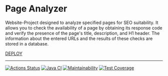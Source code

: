 # Page Analyzer
Website-Project designed to analyze specified pages for SEO suitability. It allows you to check the availability of a page by obtaining its response code and verify the presence of the page's title, description, and H1 header. The information about the entered URLs and the results of these checks are stored in a database.

[DEPLOY](https://java-project-72-tx0f.onrender.com/)
___
[![Actions Status](https://github.com/alexhmbg/java-project-72/actions/workflows/hexlet-check.yml/badge.svg)](https://github.com/KarUrals/java-project-72/actions)
[![Java CI](https://github.com/alexhmbg/java-project-72/actions/workflows/main.yml/badge.svg)](https://github.com/KarUrals/java-project-72/actions/workflows/test-and-linter-check.yml)
[![Maintainability](https://api.codeclimate.com/v1/badges/5be2c3df6662e31f27d9/maintainability)](https://codeclimate.com/github/alexhmbg/java-project-72/maintainability)
[![Test Coverage](https://api.codeclimate.com/v1/badges/5be2c3df6662e31f27d9/test_coverage)](https://codeclimate.com/github/alexhmbg/java-project-72/test_coverage)
